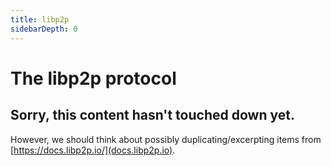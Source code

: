 ```yaml
---
title: libp2p
sidebarDepth: 0
---
```


# The libp2p protocol

## Sorry, this content hasn't touched down yet.

However, we should think about possibly duplicating/excerpting items from [https://docs.libp2p.io/](docs.libp2p.io).

